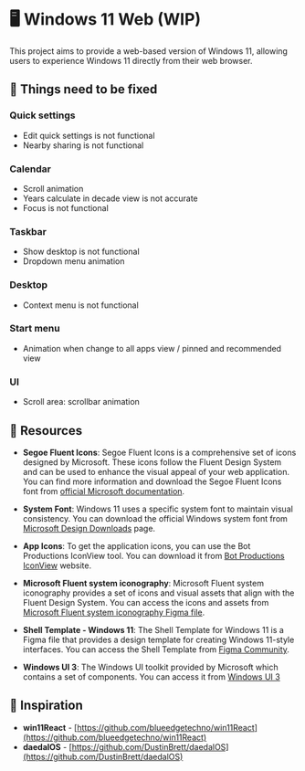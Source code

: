 # 🖥️ Windows 11 Web (WIP)

This project aims to provide a web-based version of Windows 11, allowing users to experience Windows 11 directly from their web browser.

## 🚀 Things need to be fixed

### Quick settings

- Edit quick settings is not functional
- Nearby sharing is not functional

### Calendar

- Scroll animation
- Years calculate in decade view is not accurate
- Focus is not functional

### Taskbar

- Show desktop is not functional
- Dropdown menu animation

### Desktop

- Context menu is not functional

### Start menu

- Animation when change to all apps view / pinned and recommended view

### UI

- Scroll area: scrollbar animation

## 📃 Resources

- **Segoe Fluent Icons**: Segoe Fluent Icons is a comprehensive set of icons designed by Microsoft. These icons follow the Fluent Design System and can be used to enhance the visual appeal of your web application. You can find more information and download the Segoe Fluent Icons font from [official Microsoft documentation](https://learn.microsoft.com/en-us/windows/apps/design/style/segoe-fluent-icons-font).

- **System Font**: Windows 11 uses a specific system font to maintain visual consistency. You can download the official Windows system font from [Microsoft Design Downloads](https://learn.microsoft.com/en-us/windows/apps/design/downloads/#fonts) page.

- **App Icons**: To get the application icons, you can use the Bot Productions IconView tool. You can download it from [Bot Productions IconView](https://www.botproductions.com/iconview/download.html) website.

- **Microsoft Fluent system iconography**: Microsoft Fluent system iconography provides a set of icons and visual assets that align with the Fluent Design System. You can access the icons and assets from [Microsoft Fluent system iconography Figma file](https://www.figma.com/community/file/836835755999342788).

- **Shell Template - Windows 11**: The Shell Template for Windows 11 is a Figma file that provides a design template for creating Windows 11-style interfaces. You can access the Shell Template from [Figma Community](https://www.figma.com/community/file/1035524331682993208).

- **Windows UI 3**: The Windows UI toolkit provided by Microsoft which contains a set of components. You can access it from [Windows UI 3](https://www.figma.com/community/file/1159947337437047524)

## 💖 Inspiration

- **win11React** - [https://github.com/blueedgetechno/win11React](https://github.com/blueedgetechno/win11React)
- **daedalOS** - [https://github.com/DustinBrett/daedalOS](https://github.com/DustinBrett/daedalOS)
